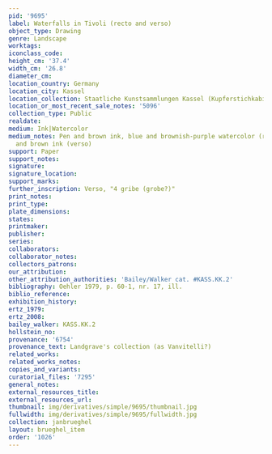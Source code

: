 ```yaml
---
pid: '9695'
label: Waterfalls in Tivoli (recto and verso)
object_type: Drawing
genre: Landscape
worktags:
iconclass_code:
height_cm: '37.4'
width_cm: '26.8'
diameter_cm:
location_country: Germany
location_city: Kassel
location_collection: Staatliche Kunstsammlungen Kassel (Kupferstichkabinett)
location_or_most_recent_sale_notes: '5096'
collection_type: Public
realdate:
medium: Ink|Watercolor
medium_notes: Pen and brown ink, blue and brownish-purple watercolor (recto); pen
  and brown ink (verso)
support: Paper
support_notes:
signature:
signature_location:
support_marks:
further_inscription: Verso, "4 gribe (grobe?)"
print_notes:
print_type:
plate_dimensions:
states:
printmaker:
publisher:
series:
collaborators:
collaborator_notes:
collectors_patrons:
our_attribution:
other_attribution_authorities: 'Bailey/Walker cat. #KASS.KK.2'
bibliography: Oehler 1979, p. 60-1, nr. 17, ill.
biblio_reference:
exhibition_history:
ertz_1979:
ertz_2008:
bailey_walker: KASS.KK.2
hollstein_no:
provenance: '6754'
provenance_text: Landgrave's collection (as Vanvitelli?)
related_works:
related_works_notes:
copies_and_variants:
curatorial_files: '7295'
general_notes:
external_resources_title:
external_resources_url:
thumbnail: img/derivatives/simple/9695/thumbnail.jpg
fullwidth: img/derivatives/simple/9695/fullwidth.jpg
collection: janbrueghel
layout: brueghel_item
order: '1026'
---
```

